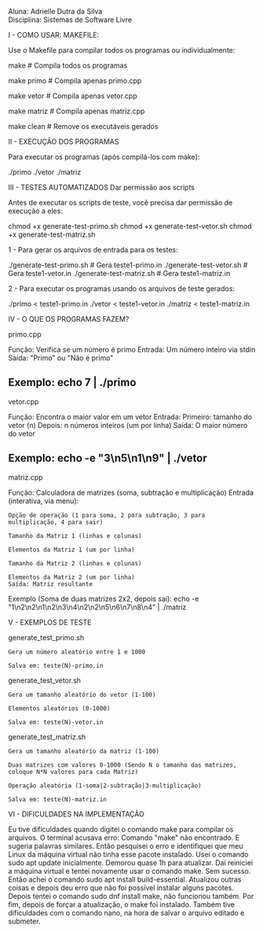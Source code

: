 Aluna: Adrielle Dutra da Silva  
Disciplina: Sistemas de Software Livre  

I - COMO USAR:
MAKEFILE:

Use o Makefile para compilar todos os programas ou individualmente:

make         # Compila todos os programas

make primo   # Compila apenas primo.cpp

make vetor   # Compila apenas vetor.cpp

make matriz  # Compila apenas matriz.cpp

make clean   # Remove os executáveis gerados

II - EXECUÇÃO DOS PROGRAMAS

Para executar os programas (após compilá-los com make):

./primo
./vetor
./matriz

III - TESTES AUTOMATIZADOS
Dar permissão aos scripts

Antes de executar os scripts de teste, você precisa dar permissão de execução a eles:

chmod +x generate-test-primo.sh
chmod +x generate-test-vetor.sh
chmod +x generate-test-matriz.sh

1 - Para gerar os arquivos de entrada para os testes:

./generate-test-primo.sh   # Gera teste1-primo.in
./generate-test-vetor.sh   # Gera teste1-vetor.in
./generate-test-matriz.sh  # Gera teste1-matriz.in

2 - Para executar os programas usando os arquivos de teste gerados:

./primo < teste1-primo.in
./vetor < teste1-vetor.in
./matriz < teste1-matriz.in

IV - O QUE OS PROGRAMAS FAZEM?

primo.cpp

Função: Verifica se um número é primo
Entrada: Um número inteiro via stdin
Saída: "Primo" ou "Não é primo"

Exemplo: echo 7 | ./primo
---------------------------------------------
vetor.cpp

Função: Encontra o maior valor em um vetor
Entrada:
    Primeiro: tamanho do vetor (n)
    Depois: n números inteiros (um por linha)
    Saída: O maior número do vetor

Exemplo: echo -e "3\n5\n1\n9" | ./vetor
--------------------------------------------

matriz.cpp

Função: Calculadora de matrizes (soma, subtração e multiplicação)
Entrada (interativa, via menu):

    Opção de operação (1 para soma, 2 para subtração, 3 para multiplicação, 4 para sair)

    Tamanho da Matriz 1 (linhas e colunas)

    Elementos da Matriz 1 (um por linha)

    Tamanho da Matriz 2 (linhas e colunas)

    Elementos da Matriz 2 (um por linha)
    Saída: Matriz resultante

Exemplo (Soma de duas matrizes 2x2, depois sai):
echo -e "1\n2\n2\n1\n2\n3\n4\n2\n2\n5\n6\n7\n8\n4" | ./matriz


V - EXEMPLOS DE TESTE

generate_test_primo.sh

    Gera um número aleatório entre 1 e 1000

    Salva em: teste(N)-primo.in


generate_test_vetor.sh

    Gera um tamanho aleatório do vetor (1-100)

    Elementos aleatórios (0-1000)

    Salva em: teste(N)-vetor.in


generate_test_matriz.sh

    Gera um tamanho aleatório da matriz (1-100)

    Duas matrizes com valores 0-1000 (Sendo N o tamanho das matrizes, coloque N*N valores para cada Matriz)

    Operação aleatória (1-soma|2-subtração|3-multiplicação)

    Salva em: teste(N)-matriz.in
    

VI - DIFICULDADES NA IMPLEMENTAÇÃO

Eu tive dificuldades quando digitei o comando make para compilar os arquivos. 
O terminal acusava erro: Comando "make" não encontrado. E sugeria palavras similares. 
Então pesquisei o erro e identifiquei que meu Linux da máquina virtual não tinha esse pacote instalado.
Usei o comando sudo apt update inicialmente. Demorou quase 1h para atualizar. 
Daí reiniciei a máquina virtual e tentei novamente usar o comando make. Sem sucesso.
Então achei o comando sudo apt install build-essential. 
Atualizou outras coisas e depois deu erro que não foi possível instalar alguns pacotes.
Depois tentei o comando sudo dnf install make, não funcionou também.
Por fim, depois de forçar a atualização, o make foi instalado.
Também tive dificuldades com o comando nano, na hora de salvar o arquivo editado e submeter.

